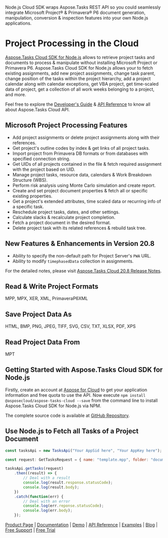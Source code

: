 Node.js Cloud SDK wraps Aspose.Tasks REST API so you could seamlessly integrate Microsoft Project® & Primavera® P6 document generation, manipulation, conversion & inspection features into your own Node.js applications.

# Project Processing in the Cloud

[Aspose.Tasks Cloud SDK for Node.js](https://products.aspose.cloud/tasks/nodejs) allows to retrieve project tasks and documents to process & manipulate without installing Microsoft Project or Primavera P6. Aspose.Tasks Cloud SDK for Node.js allows your to fetch existing assignments, add new project assignments, change task parent, change position of the tasks within the project hierarchy, add a project calendar along with calendar exceptions, get VBA project, get time-scaled data of project, get a collection of all work weeks belonging to a project, and more. 

Feel free to explore the [Developer's Guide](https://docs.aspose.cloud/display/taskscloud/Developer+Guide) & [API Reference](https://apireference.aspose.cloud/tasks/) to know all about Aspose.Tasks Cloud API. 

## Microsoft Project Processing Features

- Add project assignments or delete project assignments along with their references.
- Get project's outline codes by index & get links of all project tasks.
- Import project from Primavera DB formats or from databases with specified connection string.
- Get UIDs of all projects contained in the file & fetch required assignment with the project based on UID.
- Manage project tasks, resource data, calendars & Work Breakdown Structure (WBS).
- Perform risk analysis using Monte Carlo simulation and create report.
- Create and set project document properties & fetch all or specific existing properties.
- Get a project's extended attributes, time scaled data or recurring info of a specific task.
- Reschedule project tasks, dates, and other settings.
- Calculate slacks & recalculate project completion.
- Fetch a project document in the desired format.
- Delete project task with its related references & rebuild task tree.

## New Features & Enhancements in Version 20.8

- Ability to specify the non-default path for Project Server's `PWA` URL.
- Ability to modify `timephasedData` collection in assignments.

For the detailed notes, please visit [Aspose.Tasks Cloud 20.8 Release Notes](https://docs.aspose.cloud/display/taskscloud/Aspose.Tasks+Cloud+20.8+Release+Notes).

## Read & Write Project Formats

MPP, MPX, XER, XML, PrimaveraP6XML

## Save Project Data As

HTML, BMP, PNG, JPEG, TIFF, SVG, CSV, TXT, XLSX, PDF, XPS

## Read Project Data From

MPT

## Getting Started with Aspose.Tasks Cloud SDK for Node.js

Firstly, create an account at [Aspose for Cloud](https://dashboard.aspose.cloud/#/apps) to get your application information and free quota to use the API. Now execute `npm install @asposecloud/aspose-tasks-cloud --save` from the command line to install Aspose.Tasks Cloud SDK for Node.js via NPM.

The complete source code is available at [GitHub Repository](https://github.com/aspose-words-cloud/aspose-tasks-cloud-node).

## Use Node.js to Fetch all Tasks of a Project Document

```js
const tasksApi = new TasksApi("Your AppSid here", "Your AppKey here");

const request: GetTasksRequest = { name: "template.mpp", folder: "documents", storage: ""}

tasksApi.getTasks(request)
    .then((result) => {
        // Deal with a result
        console.log(result.response.statusCode);
        console.log(result.body);
    })
    .catch(function(err) {
        // Deal with an error
        console.log(err.reponse.statusCode);
        console.log(err.body);
    });
```

[Product Page](https://products.aspose.cloud/tasks/nodejs) | [Documentation](https://docs.aspose.cloud/display/taskscloud/Home) | [Demo](https://products.aspose.app/tasks/family) | [API Reference](https://apireference.aspose.cloud/tasks/) | [Examples](https://github.com/aspose-tasks-cloud/aspose-tasks-cloud-node) | [Blog](https://blog.aspose.cloud/category/tasks/) | [Free Support](https://forum.aspose.cloud/c/tasks) | [Free Trial](https://dashboard.aspose.cloud/#/apps)
